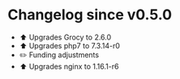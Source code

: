 # Changelog since v0.5.0
- :arrow_up: Upgrades Grocy to 2.6.0 
- :arrow_up: Upgrades php7 to 7.3.14-r0 
- :pencil2: Funding adjustments 
- :arrow_up: Upgrades nginx to 1.16.1-r6 
